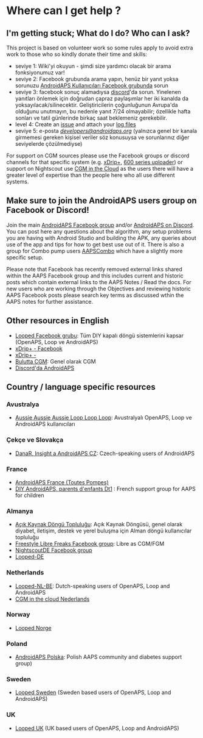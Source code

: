 # Where can I get help ?

## I'm getting stuck; What do I do? Who can I ask?

This project is based on volunteer work so some rules apply to avoid extra work to those who so kindly donate their time and skills:

* seviye 1: Wiki'yi okuyun - şimdi size yardımcı olacak bir arama fonksiyonumuz var!
* seviye 2: Facebook grubunda arama yapın, henüz bir yanıt yoksa sorunuzu [AndroidAPS Kullanıcıları Facebook grubunda](https://www.facebook.com/groups/1900195340201874/) sorun
* seviye 3: facebook sonuç alamadıysa [discord](https://discord.gg/4fQUWHZ4Mw)'da sorun. Yinelenen yanıtları önlemek için doğrudan çapraz paylaşımlar her iki kanalda da yoksayılacak/silinecektir. Geliştiricilerin çoğunluğunun Avrupa'da olduğunu unutmayın, bu nedenle yanıt 7/24 olmayabilir; özellikle hafta sonları ve tatil günlerinde birkaç saat beklemeniz gerekebilir.
* level 4: Create an [issue](https://github.com/nightscout/AndroidAPS/issues) and attach your [log files](../GettingHelp/AccessingLogFiles.md)
* seviye 5: e-posta *developers@androidaps.org* (yalnızca genel bir kanala girmemesi gereken kişisel veriler söz konusuysa ve sorunlarınız diğer seviyelerde çözülmediyse)

For support on CGM sources please use the Facebook groups or discord channels for that specific system (e.g. [xDrip+](https://www.facebook.com/groups/xDripG5/), [600 series uploader](https://www.facebook.com/groups/NightscoutForMedtronic/)) or support on Nightscout use [CGM in the Cloud](https://www.facebook.com/groups/cgminthecloud/) as the users there will have a greater level of expertise than the people here who all use different systems.

## Make sure to join the AndroidAPS users group on Facebook or Discord!

Join the main [AndroidAPS Facebook group](https://www.facebook.com/groups/1900195340201874/) and/or [AndroidAPS on Discord](https://discord.gg/4fQUWHZ4Mw). You can post here any questions about the algorithm, any setup problems you are having with Android Studio and building the APK, any queries about use of the app and tips for how to get best use out of it. There is also a group for Combo pump users [AAPSCombo](https://www.facebook.com/groups/127507891261169/) which have a slightly more specific setup.

Please note that Facebook has recently removed external links shared within the AAPS Facebook group and this includes current and historic posts which contain external links to the AAPS Notes / Read the docs. For new users who are working through the Objectives and reviewing historic AAPS Facebook posts please search key terms as discussed wthin the AAPS notes for further assistance.

## Other resources in English

* [Looped Facebook grubu](https://www.facebook.com/groups/TheLoopedGroup): Tüm DIY kapalı döngü sistemlerini kapsar (OpenAPS, Loop ve AndroidAPS)
* [xDrip+ - Facebook](https://www.facebook.com/groups/xDripG5/)
* [xDrip+ - ](https://xdrip.readthedocs.io/en/latest/)
* [Bulutta CGM](https://www.facebook.com/groups/cgminthecloud/): Genel olarak CGM
* [Discord'da AndroidAPS](https://discord.gg/4fQUWHZ4Mw)

## Country / language specific resources

### Avustralya

* [Aussie Aussie Aussie Loop Loop Loop](https://www.facebook.com/groups/AussieLooping/): Avustralyalı OpenAPS, Loop ve AndroidAPS kullanıcıları

### Çekçe ve Slovakça

* [DanaR, Insight a AndroidAPS CZ](https://www.facebook.com/groups/AndroidAPSCZ/): Czech-speaking users of AndroidAPS

### France

* [AndroidAPS France (Toutes Pompes)](https://www.facebook.com/groups/268922660715266)
* [DIY AndroidAPS, parents d'enfants Dt1](https://www.facebook.com/groups/262497886779069) : French support group for AAPS for children

### Almanya

* [Açık Kaynak Döngü Topluluğu](https://de.loopercommunity.org/): Açık Kaynak Döngüsü, genel olarak diyabet, iletişim, destek ve yerel buluşma için Alman döngü kullanıcılar topluluğu
* [Freestyle Libre Freaks Facebook group](https://www.facebook.com/groups/FreestyleLibreFreaks/): Libre as CGM/FGM
* [NightscoutDE Facebook group](https://www.facebook.com/groups/nightscoutDE/)
* [Looped-DE](https://www.facebook.com/groups/loopedDE/)

### Netherlands

* [Looped-NL-BE](https://www.facebook.com/groups/117102135652893): Dutch-speaking users of OpenAPS, Loop and AndroidAPS
* [CGM in the cloud Nederlands](https://www.facebook.com/groups/1764754560436596)

### Norway

* [Looped Norge](https://www.facebook.com/groups/loopednorge/)

### Poland

* [AndroidAPS Polska](https://www.facebook.com/groups/aapspl): Polish AAPS community and diabetes support group)

### Sweden

* [Looped Sweden](https://www.facebook.com/groups/661514380864081/) (Sweden based users of OpenAPS, Loop and AndroidAPS)

### UK

* [Looped UK](https://www.facebook.com/groups/LoopedUK/) (UK based users of OpenAPS, Loop and AndroidAPS)